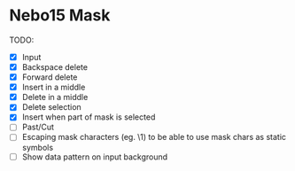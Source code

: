 # Nebo15 Mask

TODO:

- [x] Input
- [x] Backspace delete
- [x] Forward delete
- [x] Insert in a middle
- [x] Delete in a middle
- [x] Delete selection
- [x] Insert when part of mask is selected
- [ ] Past/Cut
- [ ] Escaping mask characters (eg. \1) to be able to use mask chars as static symbols
- [ ] Show data pattern on input background
